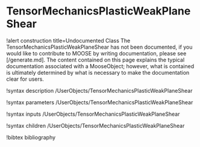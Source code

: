<!-- MOOSE Documentation Stub: Remove this when content is added. -->

# TensorMechanicsPlasticWeakPlaneShear

!alert construction title=Undocumented Class
The TensorMechanicsPlasticWeakPlaneShear has not been documented, if you would like to contribute to MOOSE by
writing documentation, please see [/generate.md]. The content contained on this page explains
the typical documentation associated with a MooseObject; however, what is contained is ultimately
determined by what is necessary to make the documentation clear for users.

!syntax description /UserObjects/TensorMechanicsPlasticWeakPlaneShear

!syntax parameters /UserObjects/TensorMechanicsPlasticWeakPlaneShear

!syntax inputs /UserObjects/TensorMechanicsPlasticWeakPlaneShear

!syntax children /UserObjects/TensorMechanicsPlasticWeakPlaneShear

!bibtex bibliography
